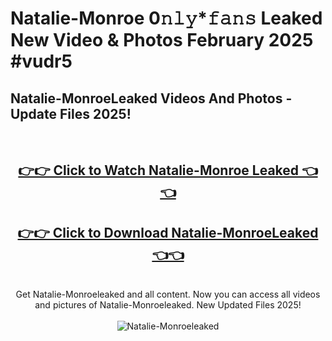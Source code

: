 # Natalie-Monroe 0𝚗𝚕𝚢*𝚏𝚊𝚗𝚜 Leaked New Video & Photos February 2025 #vudr5

<h2>Natalie-MonroeLeaked Videos And Photos - Update Files 2025!</h2>
<br>
<div align="center">
<h2><a href="https://mediaupload.pro?title=Natalie-Monroe&ref=11F" rel="nofollow">👉👉 Click to Watch Natalie-Monroe Leaked 👈👈</a></h2>
<h2><a href="https://mediaupload.pro?title=Natalie-Monroe&ref=11F" rel="nofollow">👉👉 Click to Download Natalie-MonroeLeaked 👈👈</a></h2>
<br>
Get Natalie-Monroeleaked and all content. Now you can access all videos and pictures of Natalie-Monroeleaked. New Updated Files 2025!
<br>
<br>
<a href="https://mediaupload.pro?title=Natalie-Monroe&ref=11F" rel="nofollow" data-target="animated-image.originalLink"><img src="https://i.ibb.co/Gkj2r4b/banner.png" alt="Natalie-Monroeleaked" style="max-width: 100%; display: inline-block;" data-target="animated-image.originalImage"></a>
</div>
<br>

